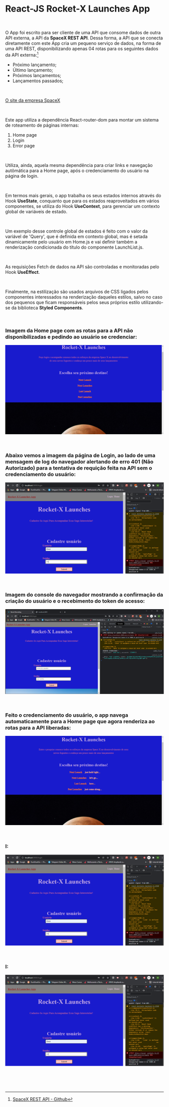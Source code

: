 # React-JS Rocket-X Launches App

<br />

O App foi escrito para ser cliente de uma API que consome dados de outra API externa, a API da **SpaceX REST API**. Dessa forma, a API que se conecta diretamente com este App cria um pequeno serviço de dados, na forma de uma API REST, disponibilizando apenas 04 rotas para os seguintes dados da API externa:[^1]

- Próximo lançamento;
- Último lançamento;
- Próximos lançamentos;
- Lançamentos passados;

<br />

[O site da empresa SpaceX](https://www.spacex.com/)

<br />

Este app utiliza a dependência React-router-dom para montar um sistema de roteamento de páginas internas:

1. Home page
2. Login
3. Error page

<br />

Utiliza, ainda, aquela mesma dependência para criar links e navegação autômática para a Home page, após o credenciamento do usuário na página de login. 


<br />

Em termos mais gerais, o app trabalha os seus estados internos através do Hook **UseState**, conquanto que para os estados reaproveitados em vários componentes, se utiliza do Hook **UseContext**, para gerenciar um contexto global de variáveis de estado.


<br />

Um exemplo desse controle global de estados é feito com o valor da variável de 'Query', que é definida em contexto global, mas é setada dinamicamente pelo usuário em Home.js e vai definir também a renderização condicionada do título do componente LaunchList.js.  

<br />

As requisições Fetch de dados na API são controladas e monitoradas pelo Hook **UseEffect**.

<br />

Finalmente, na estilização são usados arquivos de CSS ligados pelos componentes interessados na renderização daqueles estilos, salvo no caso dos pequenos que ficam responsáveis pelos seus próprios estilo utilizando-se da biblioteca **Styled Components**.


<br />

### Imagem da Home page com as rotas para a API não disponibilizadas e pedindo ao usuário se credenciar:

![Imagem da Home page com as rotas para a API não disponibilizadas](/public/images/reactjs-rocket-launches-app-00.png)

<br />

### Abaixo vemos a imagem da página de Login, ao lado de uma mensagem de log do navegador alertando de erro 401 (Não Autorizado) para a tentativa de requição feita na API sem o credenciamento do usuário:

![Abaixo vemos a imagem da página de Login, ao lado de uma mensagem de log do navegador](/public/images/reactjs-rocket-launches-app-01.png)

<br />


### Imagem do console do navegador mostrando a confirmação da criação do usuário e o recebimento do token de acesso:

![Imagem do console do navegador mostrando a confirmação](/public/images/reactjs-rocket-launches-app-02.png)

<br />

### Feito o credenciamento do usuário, o app navega automaticamente para a Home page que agora renderiza ao rotas para a API liberadas:

![Imagem do sistema do roteamento para a página inicial](/public/images/reactjs-rocket-launches-app-03.png)

<br />

### I:

![Imagem do sistema de busca feito na API de dados](/public/images/reactjs-rocket-launches-app-01.png)

<br />

### I:

![Imagem do sistema de busca feito na API de dados](/public/images/reactjs-rocket-launches-app-01.png)

<br />




<br />
<br />

[^1]: [SpaceX REST API - Github](https://github.com/r-spacex/SpaceX-API)
